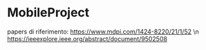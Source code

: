 # MobileProject

papers di riferimento:
https://www.mdpi.com/1424-8220/21/1/52 \n
https://ieeexplore.ieee.org/abstract/document/9502508

